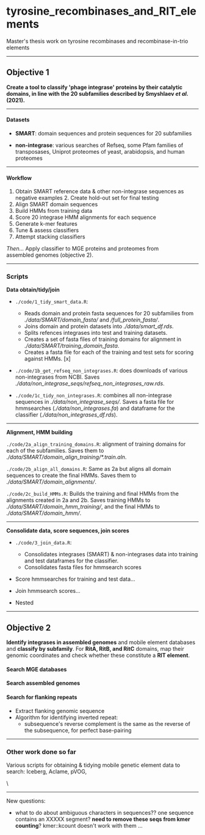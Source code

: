# tyrosine_recombinases_and_RIT_elements
Master's thesis work on tyrosine recombinases and recombinase-in-trio elements


----

## Objective 1

**Create a tool to classify 'phage integrase' proteins by their catalytic domains, in line with the 20 subfamilies described by Smyshlaev *et al.* (2021).**

---

#### Datasets

- **SMART**: domain sequences and protein sequences for 20 subfamilies  

- **non-integrase**: various searches of Refseq, some Pfam families of transposases, Uniprot proteomes of yeast, arabidopsis, and human proteomes

---

#### Workflow

1.  Obtain SMART reference data & other non-integrase sequences as negative examples  2.  Create hold-out set for final testing
3.  Align SMART domain sequences
4.  Build HMMs from training data
5.  Score 20 integrase HMM alignments for each sequence    
6.  Generate k-mer features    
7.  Tune & assess classifiers    
8.  Attempt stacking classifiers   

*Then...*  Apply classifier to MGE proteins and proteomes from    
assembled genomes (objective 2).
  
  ---
  

### Scripts

**Data obtain/tidy/join**

- `./code/1_tidy_smart_data.R`: 
  - Reads domain and protein fasta sequences for 20 subfamilies from *./data/SMART/domain_fasta/* and */full_protein_fasta/*.  
  - Joins domain and protein datasets into *./data/smart_df.rds*. 
  - Splits refences integrases into test and training datasets. 
  - Creates a set of fasta files of training domains for alignment in *./data/SMART/training_domain_fasta*. 
  - Creates a fasta file for each of the training and test sets for scoring against HMMs. [x]

- `./code/1b_get_refseq_non_integrases.R`: does downloads of various non-integrases from NCBI. Saves *./data/non_integrase_seqs/refseq_non_integrases_raw.rds*.  

- `./code/1c_tidy_non_integrases.R`: combines all non-integrase sequences in *./data/non_integrase_seqs/*. Saves a fasta file for hmmsearches (*./data/non_integrases.fa*) and dataframe for the classifier (*./data/non_integrases_df.rds*).  

----

**Alignment, HMM building**

`./code/2a_align_training_domains.R`: alignment of training domains for each of the subfamilies. Saves them to _./data/SMART/domain_align_training/*.train.aln_.

`./code/2b_align_all_domains.R`: Same as 2a but aligns all domain sequences to create the final HMMs. Saves them to *./data/SMART/domain_alignments/*.

`./code/2c_build_HMMs.R`: Builds the training and final HMMs from the alignments created in 2a and 2b. Saves training HMMs to _./data/SMART/domain_hmm_training/_, and the final HMMs to _./data/SMART/domain_hmm/_.

-----

**Consolidate data, score sequences, join scores**

- `./code/3_join_data.R`: 
  - Consolidates integrases (SMART) & non-integrases data into training and test dataframes for the classifier.
  - Consolidates fasta files for hmmsearch scores
  
- Score hmmsearches for training and test data...
- Join hmmsearch scores...

- Nested 

<!-- - `./code/4_hmms_build_and_score_SMART.txt`: bash loop to create 20 HMMs with `hmmbuild`, saved to *./data/SMART/domain_hmm/* another to get scores for all SMART full proteins against each model with `hmmsearch.` and saves to *./data/SMART/hmmsearch_res/*.   -->

<!-- - `./code/get_refseq_non_integrases.R`: downloads non-integrases from ncbi entrez. Saves raw data for next script *.data//non_integrase_seqs/refseq_non_integrases_raw.rds*.   -->

<!-- - `./code/score_non_integrases.txt`: bash loop to score all non-integrases against the 20 hmms. Saves results to *./data/non_integrase_seqs/hmmsearc_res/*.   -->

<!-- - `./code/tidy_hmmsearch_res.R`: cleans up classifier data from hmmsearch results for both integrases and non-integrases. Saves files to *./data/smart_refseqs_hmm_scores.rds* and *./data/non_integrases_hmm_scores.rds*.   -->
<!-- -  `./code/add_kmer_features.R`: joins integrase and non-integrase datasets and computes kmer proportions, saves *./data/full_classifier_data.rds* for modelling. -->

<!-- - `./code/classifier1.R`: adds kmer profiles and splits data, does resampling for tuning and assessment. Trains final model and saves it.... -->

<!-- Markdown version:    -->
<!--   -`./thesis_objective1.Rmd` -->

----


## Objective 2

**Identify integrases in assembled genomes** and mobile element databases and **classify by subfamily**. For **RitA, RitB, and RitC** domains, map their genomic coordinates and check whether these constitute a **RIT element**.

#### Search MGE databases

#### Search assembled genomes

#### Search for flanking repeats

- Extract flanking genomic sequence
- Algorithm for identifying inverted repeat:
    - subsequence's reverse complement is the same as the reverse of the subsequence, for perfect base-pairing



---


### Other work done so far

Various scripts for obtaining & tidying mobile genetic element data to search: Iceberg, Aclame, pVOG, 

<!-- Other possible sources for MGE sequences.... PHAST (phaster), ISfinder, (others from Smyshlaev)? -->



\ 
    
    
    
----


New questions:

- what to do about ambiguous characters in sequences?? one sequence contains an XXXXX segment? **need to remove these seqs from kmer counting**? kmer::kcount doesn't work with them ...





